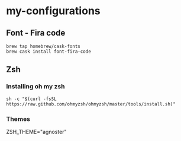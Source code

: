 # my-configurations

## Font - Fira code

```
brew tap homebrew/cask-fonts
brew cask install font-fira-code
```

## Zsh

### Installing oh my zsh
```
sh -c "$(curl -fsSL https://raw.github.com/ohmyzsh/ohmyzsh/master/tools/install.sh)"
```

### Themes

ZSH_THEME="agnoster"
